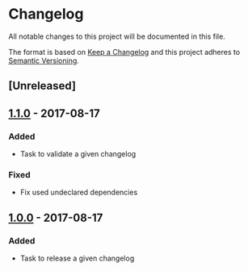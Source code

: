 # Changelog

All notable changes to this project will be documented in this file.

The format is based on [Keep a Changelog](http://keepachangelog.com/en/1.0.0/)
and this project adheres to [Semantic Versioning](http://semver.org/spec/v2.0.0.html).

## [Unreleased]

## [1.1.0] - 2017-08-17

### Added

- Task to validate a given changelog

### Fixed

- Fix used undeclared dependencies

## [1.0.0] - 2017-08-17

### Added

- Task to release a given changelog

[1.1.0]: https://github.com/enear/changelog-maven-plugin/compare/v1.1.0..HEAD
[1.0.0]: https://github.com/enear/changelog-maven-plugin/compare/v1.0.0..v1.1.0
